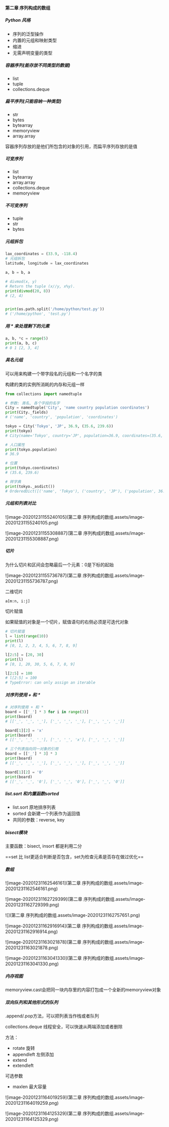 #### 第二章 序列构成的数组



##### Python 风格

- 序列的泛型操作
- 内置的元组和映射类型
- 缩进
- 无需声明变量的类型



##### 容器序列(能存放不同类型的数据)

- list
- tuple
- collections.deque



##### 扁平序列(只能容纳一种类型)

- str
- bytes
- bytearray
- memoryview
- array.array



容器序列存放的是他们所包含的对象的引用，而扁平序列存放的是值



##### 可变序列

- list
- bytearray
- array.array
- collections.deque
- memoryview



##### 不可变序列

- tuple
- str
- bytes



##### 元组拆包

```python
lax_coordinates = (33.9, -118.4)
# 元组拆包
latitude, longitude = lax_coordinates

a, b = b, a

# divmod(x, y)
# Return the tuple (x//y, x%y).
print(divmod(20, 8))
# (2, 4)


print(os.path.split('/home/python/test.py'))
# ('/home/python', 'test.py')
```



##### 用 * 来处理剩下的元素

```python
a, b, *c = range(5)
print(a, b, c)
# 0 1 [2, 3, 4]
```



##### 具名元组

可以用来构建一个带字段名的元组和一个名字的类

构建的类的实例所消耗的内存和元组一样

```python
from collections import namedtuple

# 参数: 类名, 各个字段的名字
City = namedtuple('City', 'name country population coordinates')
print(City._fields)
# ('name', 'country', 'population', 'coordinates')

tokyo = City('Tokyo', 'JP', 36.9, (35.6, 239.6))
print(tokyo)
# City(name='Tokyo', country='JP', population=36.9, coordinates=(35.6, 239.6))

# 人口属性
print(tokyo.population)
# 36.9

# 位置
print(tokyo.coordinates)
# (35.6, 239.6)

# 转字典
print(tokyo._asdict())
# OrderedDict([('name', 'Tokyo'), ('country', 'JP'), ('population', 36.9), ('coordinates', (35.6, 239.6))])
```



##### 元组和列表对比

![image-20201231155240105](第二章 序列构成的数组.assets/image-20201231155240105.png)

![image-20201231155308887](第二章 序列构成的数组.assets/image-20201231155308887.png)



##### 切片

为什么切片和区间会忽略最后一个元素：0是下标的起始

![image-20201231155736787](第二章 序列构成的数组.assets/image-20201231155736787.png)



二维切片

```python
a[m:n, i:j]
```



切片赋值

如果赋值的对象是一个切片，赋值语句的右侧必须是可迭代对象

```python
# 切片赋值
l = list(range(10))
print(l)
# [0, 1, 2, 3, 4, 5, 6, 7, 8, 9]

l[2:5] = [20, 30]
print(l)
# [0, 1, 20, 30, 5, 6, 7, 8, 9]

l[2:5] = 100
# l[2:5] = 100
# TypeError: can only assign an iterable
```



##### 对序列使用 + 和 *

```python
# 对序列使用 + 和 *
board = [['_'] * 3 for i in range(3)]
print(board)
# [['_', '_', '_'], ['_', '_', '_'], ['_', '_', '_']]

board[1][2] = 'x'
print(board)
# [['_', '_', '_'], ['_', '_', 'x'], ['_', '_', '_']]

# 三个列表指向同一对象的引用
board = [['_'] * 3] * 3
print(board)
# [['_', '_', '_'], ['_', '_', '_'], ['_', '_', '_']]

board[1][2] = '0'
print(board)
# [['_', '_', '0'], ['_', '_', '0'], ['_', '_', '0']]
```



##### list.sort 和内置函数sorted

- list.sort 原地排序列表
- sorted 会新建一个列表作为返回值
- 共同的参数：reverse, key



##### bisect模块

主要函数：bisect, insort 都是利用二分



==set 比 list更适合判断是否包含，set为检查元素是否存在做过优化==



##### 数组

![image-20201231162546161](第二章 序列构成的数组.assets/image-20201231162546161.png)



![image-20201231162729399](第二章 序列构成的数组.assets/image-20201231162729399.png)

![](第二章 序列构成的数组.assets/image-20201231162757651.png)



![image-20201231162916914](第二章 序列构成的数组.assets/image-20201231162916914.png)



![image-20201231163021878](第二章 序列构成的数组.assets/image-20201231163021878.png)

![image-20201231163041330](第二章 序列构成的数组.assets/image-20201231163041330.png)



##### 内存视图

memoryview.cast会把同一块内存里的内容打包成一个全新的memoryview对象



##### 双向队列和其他形式的队列

.append/.pop方法，可以把列表当作栈或者队列

collections.deque 线程安全，可以快速从两端添加或者删除



方法：

- rotate 旋转
- appendleft 左侧添加
- extend
- extendleft

可选参数

- maxlen 最大容量



![image-20201231164019259](第二章 序列构成的数组.assets/image-20201231164019259.png)

![image-20201231164125329](第二章 序列构成的数组.assets/image-20201231164125329.png)
